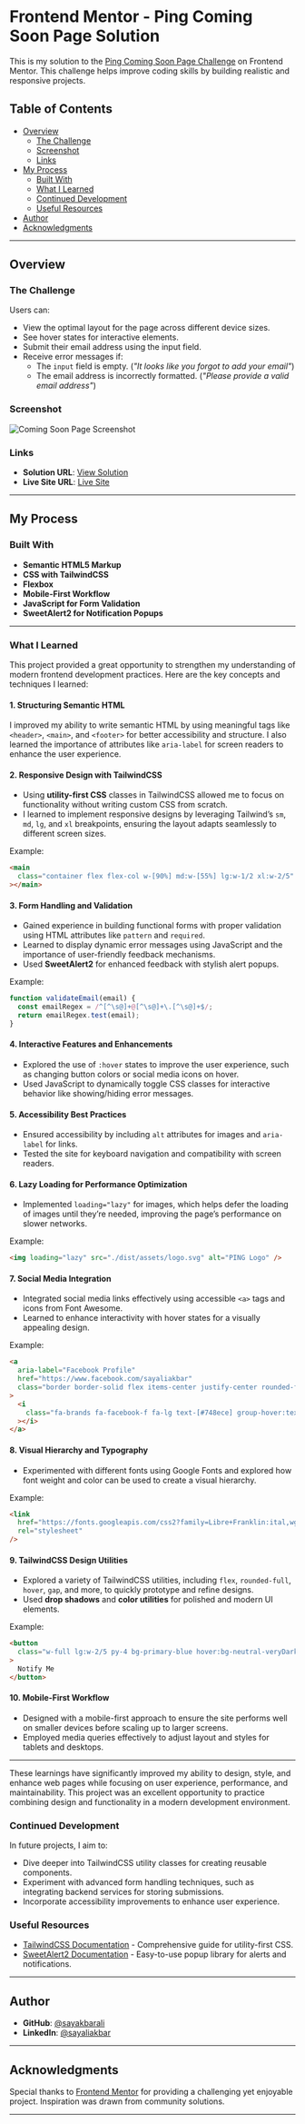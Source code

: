 # Frontend Mentor - Ping Coming Soon Page Solution

This is my solution to the [Ping Coming Soon Page Challenge](https://www.frontendmentor.io/challenges/ping-single-column-coming-soon-page-5cadd051fec04111f7b848da) on Frontend Mentor. This challenge helps improve coding skills by building realistic and responsive projects.

## Table of Contents

- [Overview](#overview)
  - [The Challenge](#the-challenge)
  - [Screenshot](#screenshot)
  - [Links](#links)
- [My Process](#my-process)
  - [Built With](#built-with)
  - [What I Learned](#what-i-learned)
  - [Continued Development](#continued-development)
  - [Useful Resources](#useful-resources)
- [Author](#author)
- [Acknowledgments](#acknowledgments)

---

## Overview

### The Challenge

Users can:

- View the optimal layout for the page across different device sizes.
- See hover states for interactive elements.
- Submit their email address using the input field.
- Receive error messages if:
  - The `input` field is empty. (_"It looks like you forgot to add your email"_)
  - The email address is incorrectly formatted. (_"Please provide a valid email address"_)

### Screenshot

![Coming Soon Page Screenshot](https://github.com/user-attachments/assets/9b33215a-a774-4f3e-849d-4891389a4061)

### Links

- **Solution URL**: [View Solution](https://github.com/sayakbarali/netixsol-internship/blob/main/week-01/day-04/ping-coming-soon-page-master-solution/index.html)
- **Live Site URL**: [Live Site](https://annoying-voice.surge.sh/)

---

## My Process

### Built With

- **Semantic HTML5 Markup**
- **CSS with TailwindCSS**
- **Flexbox**
- **Mobile-First Workflow**
- **JavaScript for Form Validation**
- **SweetAlert2 for Notification Popups**

---

### What I Learned

This project provided a great opportunity to strengthen my understanding of modern frontend development practices. Here are the key concepts and techniques I learned:

#### **1. Structuring Semantic HTML**

I improved my ability to write semantic HTML by using meaningful tags like `<header>`, `<main>`, and `<footer>` for better accessibility and structure. I also learned the importance of attributes like `aria-label` for screen readers to enhance the user experience.

#### **2. Responsive Design with TailwindCSS**

- Using **utility-first CSS** classes in TailwindCSS allowed me to focus on functionality without writing custom CSS from scratch.
- I learned to implement responsive designs by leveraging Tailwind’s `sm`, `md`, `lg`, and `xl` breakpoints, ensuring the layout adapts seamlessly to different screen sizes.

Example:

```html
<main
  class="container flex flex-col w-[90%] md:w-[55%] lg:w-1/2 xl:w-2/5"
></main>
```

#### **3. Form Handling and Validation**

- Gained experience in building functional forms with proper validation using HTML attributes like `pattern` and `required`.
- Learned to display dynamic error messages using JavaScript and the importance of user-friendly feedback mechanisms.
- Used **SweetAlert2** for enhanced feedback with stylish alert popups.

Example:

```js
function validateEmail(email) {
  const emailRegex = /^[^\s@]+@[^\s@]+\.[^\s@]+$/;
  return emailRegex.test(email);
}
```

#### **4. Interactive Features and Enhancements**

- Explored the use of `:hover` states to improve the user experience, such as changing button colors or social media icons on hover.
- Used JavaScript to dynamically toggle CSS classes for interactive behavior like showing/hiding error messages.

#### **5. Accessibility Best Practices**

- Ensured accessibility by including `alt` attributes for images and `aria-label` for links.
- Tested the site for keyboard navigation and compatibility with screen readers.

#### **6. Lazy Loading for Performance Optimization**

- Implemented `loading="lazy"` for images, which helps defer the loading of images until they’re needed, improving the page’s performance on slower networks.

Example:

```html
<img loading="lazy" src="./dist/assets/logo.svg" alt="PING Logo" />
```

#### **7. Social Media Integration**

- Integrated social media links effectively using accessible `<a>` tags and icons from Font Awesome.
- Learned to enhance interactivity with hover states for a visually appealing design.

Example:

```html
<a
  aria-label="Facebook Profile"
  href="https://www.facebook.com/sayaliakbar"
  class="border border-solid flex items-center justify-center rounded-full w-12 h-12 hover:bg-[#748ece] group"
>
  <i
    class="fa-brands fa-facebook-f fa-lg text-[#748ece] group-hover:text-white"
  ></i>
</a>
```

#### **8. Visual Hierarchy and Typography**

- Experimented with different fonts using Google Fonts and explored how font weight and color can be used to create a visual hierarchy.

Example:

```html
<link
  href="https://fonts.googleapis.com/css2?family=Libre+Franklin:ital,wght@0,100..900;1,100..900&family=Outfit:wght@100..900&family=Plus+Jakarta+Sans:ital,wght@0,200..800;1,200..800&display=swap"
  rel="stylesheet"
/>
```

#### **9. TailwindCSS Design Utilities**

- Explored a variety of TailwindCSS utilities, including `flex`, `rounded-full`, `hover`, `gap`, and more, to quickly prototype and refine designs.
- Used **drop shadows** and **color utilities** for polished and modern UI elements.

Example:

```html
<button
  class="w-full lg:w-2/5 py-4 bg-primary-blue hover:bg-neutral-veryDarkBlue text-white rounded-full drop-shadow-xl"
>
  Notify Me
</button>
```

#### **10. Mobile-First Workflow**

- Designed with a mobile-first approach to ensure the site performs well on smaller devices before scaling up to larger screens.
- Employed media queries effectively to adjust layout and styles for tablets and desktops.

---

These learnings have significantly improved my ability to design, style, and enhance web pages while focusing on user experience, performance, and maintainability. This project was an excellent opportunity to practice combining design and functionality in a modern development environment.

### Continued Development

In future projects, I aim to:

- Dive deeper into TailwindCSS utility classes for creating reusable components.
- Experiment with advanced form handling techniques, such as integrating backend services for storing submissions.
- Incorporate accessibility improvements to enhance user experience.

### Useful Resources

- [TailwindCSS Documentation](https://tailwindcss.com/docs) - Comprehensive guide for utility-first CSS.
- [SweetAlert2 Documentation](https://sweetalert2.github.io/) - Easy-to-use popup library for alerts and notifications.

---

## Author

- **GitHub**: [@sayakbarali](https://github.com/sayakbarali/)
- **LinkedIn**: [@sayaliakbar](https://www.linkedin.com/in/sayaliakbar/)

---

## Acknowledgments

Special thanks to [Frontend Mentor](https://www.frontendmentor.io/) for providing a challenging yet enjoyable project. Inspiration was drawn from community solutions.

---
